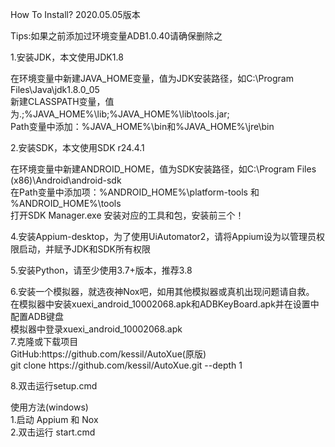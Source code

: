 <!DOCTYPE html PUBLIC "-//W3C//DTD XHTML 1.0 Transitional//EN" "http://www.w3.org/TR/xhtml1/DTD/xhtml1-transitional.dtd">
<html xmlns="http://www.w3.org/1999/xhtml">
<head>
<meta http-equiv="Content-Type" content="text/html; charset=utf-8" />
<title>Install-Environment</title>
</head>

<body>
<p>How To Install? 2020.05.05版本</p>
<p>Tips:如果之前添加过环境变量ADB1.0.40请确保删除之</p>
<p>1.安装JDK，本文使用JDK1.8</p>
<p>在环境变量中新建JAVA_HOME变量，值为JDK安装路径，如C:\Program Files\Java\jdk1.8.0_05<br />
  新建CLASSPATH变量，值为.;%JAVA_HOME%\lib;%JAVA_HOME%\lib\tools.jar;<br />
  Path变量中添加：%JAVA_HOME%\bin和%JAVA_HOME%\jre\bin</p>
<p>2.安装SDK，本文使用SDK r24.4.1</p>
<p>在环境变量中新建ANDROID_HOME，值为SDK安装路径，如C:\Program Files (x86)\Android\android-sdk<br />
  在Path变量中添加项：%ANDROID_HOME%\platform-tools 和 %ANDROID_HOME%\tools<br />
  打开SDK Manager.exe 安装对应的工具和包，安装前三个！</p>
<p>4.安装Appium-desktop，为了使用UiAutomator2，请将Appium设为以管理员权限启动，并赋予JDK和SDK所有权限</p>
<p>5.安装Python，请至少使用3.7+版本，推荐3.8</p>
<p>6.安装一个模拟器，就选夜神Nox吧，如用其他模拟器或真机出现问题请自救。<br />
  在模拟器中安装xuexi_android_10002068.apk和ADBKeyBoard.apk并在设置中配置ADB键盘<br />
  模拟器中登录xuexi_android_10002068.apk<br />
  7.克隆或下载项目 <br />
  GitHub:https://github.com/kessil/AutoXue(原版)<br />
  git clone https://github.com/kessil/AutoXue.git --depth 1</p>
<p>8.双击运行setup.cmd<br />
</p>
<p>使用方法(windows)<br />
  1.启动 Appium 和 Nox<br />
  2.双击运行 start.cmd</p>
</body>
</html>
